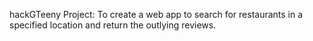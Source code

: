 hackGTeeny
Project: To create a web app to search for restaurants in a specified location and return the outlying reviews.

